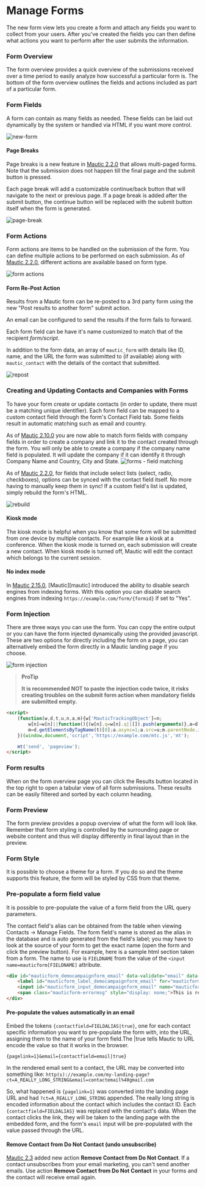 # Manage Forms

The new form view lets you create a form and attach any fields you want to collect from your users. After you've created the fields you can then define what actions you want to perform after the user submits the information.

### Form Overview

The form overview provides a quick overview of the submissions received over a time period to easily analyze how successful a particular form is. The bottom of the form overview outlines the fields and actions included as part of a particular form.

### Form Fields

A form can contain as many fields as needed. These fields can be laid out dynamically by the system or handled via HTML if you want more control.

![new-form][new-form]

[new-form]: <media/new-form.png>

#### Page Breaks

Page breaks is a new feature in [Mautic 2.2.0][release-2.2.0] that allows multi-paged forms. Note that the submission does not happen till the final page and the submit button is pressed.

Each page break will add a customizable continue/back button that will navigate to the next or previous page. If a page break is added after the submit button, the continue button will be replaced with the submit button itself when the form is generated.

![page-break](media/page-break.png)

### Form Actions

Form actions are items to be handled on the submission of the form. You can define multiple actions to be performed on each submission. As of [Mautic 2.2.0][release-2.2.0], different actions are available based on form type.

![form actions](media/form-actions.jpg)

#### Form Re-Post Action

Results from a Mautic form can be re-posted to a 3rd party form using the new "Post results to another form" submit action.

An email can be configured to send the results if the form fails to forward.

Each form field can be have it's name customized to match that of the recipient _form/script_.

In addition to the form data, an array of `mautic_form` with details like ID, name, and the URL the form was submitted to (if available) along with `mautic_contact` with the details of the contact that submitted.

![repost](media/repost.png)

### Creating and Updating Contacts and Companies with Forms

To have your form create or update contacts (in order to update, there must be a matching unique identifier). Each form field can be mapped to a custom contact field through the form's Contact Field tab. Some fields result in automatic matching such as email and country.

As of [Mautic 2.10.0][release-2.10.0] you are now able to match form fields with company fields in order to create a company and link it to the contact created through the form. You will only be able to create a company if the company name field is populated. It will update the company if it can identify it through Company Name and Country, City and State.
![forms - field matching](media/forms-field-matching.png)

As of [Mautic 2.2.0][release-2.2.0], for fields that include select lists (select, radio, checkboxes), options can be synced with the contact field itself. No more having to manually keep them in sync! If a custom field's list is updated, simply rebuild the form's HTML.

![rebuild](media/rebuild.png)

#### Kiosk mode

The kiosk mode is helpful when you know that some form will be submitted from one device by multiple contacts. For example like a kiosk at a conference. When the kiosk mode is turned on, each submission will create a new contact. When kiosk mode is turned off, Mautic will edit the contact which belongs to the current session.

#### No index mode

In [Mautic 2.15.0][release-2.15.0], [Mautic][mautic] introduced the ability to disable search engines from indexing forms. With this option you can disable search engines from indexing `https://example.com/form/{formid}` if set to "Yes".

### Form Injection

There are three ways you can use the form. You can copy the entire output or you can have the form injected dynamically using the provided javascript. These are two options for directly including the form on a page, you can alternatively embed the form directly in a Mautic landing page if you choose.

![form injection][injection]

[injection]: <media/injection.png>

> **ProTip**
>
> **It is recommended NOT to paste the injection code twice, it risks creating troubles on the submit form action when mandatory fields are submitted empty.**

```html
<script>
    (function(w,d,t,u,n,a,m){w['MauticTrackingObject']=n;
        w[n]=w[n]||function(){(w[n].q=w[n].q||[]).push(arguments)},a=d.createElement(t),
        m=d.getElementsByTagName(t)[0];a.async=1;a.src=u;m.parentNode.insertBefore(a,m)
    })(window,document,'script','https://example.com/mtc.js','mt');

    mt('send', 'pageview');
</script>
```

### Form results

When on the form overview page you can click the Results button located in the top right to open a tabular view of all form submissions. These results can be easily filtered and sorted by each column heading.

### Form Preview

The form preview provides a popup overview of what the form will look like. Remember that form styling is controlled by the surrounding page or website content and thus will display differently in final layout than in the preview.

### Form Style

It is possible to choose a theme for a form. If you do so and the theme supports this feature, the form will be styled by CSS from that theme.

### Pre-populate a form field value

It is possible to pre-populate the value of a form field from the URL query parameters.

The contact field's alias can be obtained from the table when viewing Contacts -> Manage Fields. The form field's name is stored as the alias in the database and is auto generated from the field's label; you may have to look at the source of your form to get the exact name (open the form and click the preview button). For example, here is a sample html section taken from a form. The name to use is `FIELDNAME` from the value of the `<input name=mauticform[FIELDNAME]` attribute.

```html
<div id="mauticform_democampaignform_email" data-validate="email" data-validation-type="email" class="mauticform-row mauticform-email mauticform-field-1 mauticform-required">
    <label id="mauticform_label_democampaignform_email" for="mauticform_input_democampaignform_email" class="mauticform-label">Email</label>
    <input id="mauticform_input_democampaignform_email" name="mauticform[email]" value="" placeholder="user@example.com" class="mauticform-input" type="email">
    <span class="mauticform-errormsg" style="display: none;">This is required.</span>
</div>
```

#### Pre-populate the values automatically in an email

Embed the tokens `{contactfield=FIELDALIAS|true}`, one for each contact specific information you want to pre-populate the form with, into the URL, assigning them to the name of your form field.The |true tells Mautic to URL encode the value so that it works in the browser.

```http
{pagelink=1}&email={contactfield=email|true}
```

In the rendered email sent to a contact, the URL may be converted into something like: `http(s)://example.com/my-landing-page?ct=A_REALLY_LONG_STRING&email=contactemail%40gmail.com`

So, what happened is `{pagelink=1}` was converted into the landing page URL and had `?ct=A_REALLY_LONG_STRING` appended. The really long string is encoded information about the contact which includes the contact ID. Each `{contactfield=FIELDALIAS}` was replaced with the contact's data. When the contact clicks the link, they will be taken to the landing page with the embedded form, and the form's `email` input will be pre-populated with the value passed through the URL.

#### Remove Contact from Do Not Contact (undo unsubscribe)

[Mautic 2.3][release-2.3.0] added new action **Remove Contact from Do Not Contact**. If a contact unsubscribes from your email marketing, you can't send another emails.  Use action **Remove Contact from Do Not Contact** in your forms and the contact will receive email again.

[release-2.2.0]: <https://github.com/mautic/mautic/releases/tag/2.2.0>
[release-2.3.0]: <https://github.com/mautic/mautic/releases/tag/2.3.0>
[release-2.10.0]: <https://github.com/mautic/mautic/releases/tag/2.10.0>
[release-2.15.0]: <https://github.com/mautic/mautic/releases/tag/2.15.0>

